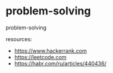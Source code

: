# problem-solving

problem-solving

resources:
- https://www.hackerrank.com
- https://leetcode.com
- https://habr.com/ru/articles/440436/
